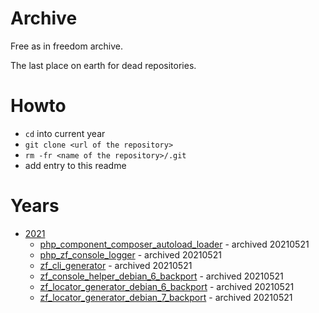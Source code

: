 # Archive

Free as in freedom archive.

The last place on earth for dead repositories.

# Howto

* `cd` into current year
* `git clone <url of the repository>`
* `rm -fr <name of the repository>/.git`
* add entry to this readme

# Years

* [2021](2021)
    * [php_component_composer_autoload_loader](2021/php_component_composer_autoload_loader) - archived 20210521
    * [php_zf_console_logger](2021/php_zf_console_logger) - archived 20210521
    * [zf_cli_generator](2021/zf_cli_generator) - archived 20210521
    * [zf_console_helper_debian_6_backport](2021/zf_console_helper_debian_6_backport) - archived 20210521
    * [zf_locator_generator_debian_6_backport](2021/zf_locator_generator_debian_6_backport) - archived 20210521
    * [zf_locator_generator_debian_7_backport](2021/zf_locator_generator_debian_7_backport) - archived 20210521
